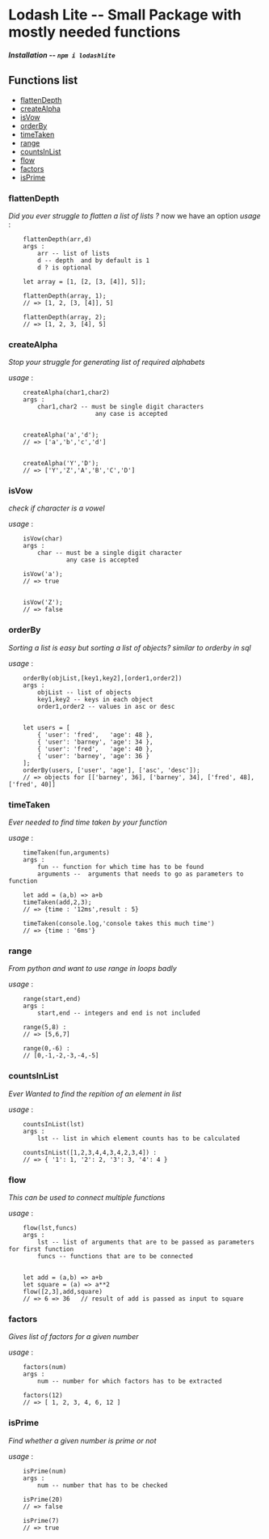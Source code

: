 # Lodash Lite --  Small Package with mostly needed functions

##### *Installation* -- `npm i lodashlite`

## Functions list
 -	[flattenDepth](#flattenDepth) 
 -	[createAlpha](#createAlpha) 
 -	[isVow](#isVow) 
 -	[orderBy](#orderBy) 
 -	[timeTaken](#timeTaken) 
 -	[range](#range) 
 -	[countsInList](#countsInList) 
 -	[flow](#flow) 
 -	[factors](#factors) 
 -	[isPrime](#isPrime) 
 

### flattenDepth

_Did you ever struggle to flatten a list of lists ?_
now we have an option
*usage* :
``` 
    flattenDepth(arr,d)
    args :
        arr -- list of lists
        d -- depth  and by default is 1
        d ? is optional
   
    let array = [1, [2, [3, [4]], 5]];
    
    flattenDepth(array, 1);
    // => [1, 2, [3, [4]], 5]
    
    flattenDepth(array, 2);
    // => [1, 2, 3, [4], 5]
```

### createAlpha
_Stop your struggle for generating list of required alphabets_

*usage* : 

```
    createAlpha(char1,char2)
    args : 
        char1,char2 -- must be single digit characters
                        any case is accepted


    createAlpha('a','d');
    // => ['a','b','c','d']


    createAlpha('Y','D');
    // => ['Y','Z','A','B','C','D']
```


### isVow
_check if character is a vowel_


*usage* : 

```
    isVow(char)
    args : 
        char -- must be a single digit character
                any case is accepted

    isVow('a');
    // => true


    isVow('Z');
    // => false
```


### orderBy
_Sorting a list is easy but sorting a list of objects?_
*similar to orderby in sql*


*usage* : 

```
    orderBy(objList,[key1,key2],[order1,order2])
    args : 
        objList -- list of objects
        key1,key2 -- keys in each object
        order1,order2 -- values in asc or desc


    let users = [
        { 'user': 'fred',   'age': 48 },
        { 'user': 'barney', 'age': 34 },
        { 'user': 'fred',   'age': 40 },
        { 'user': 'barney', 'age': 36 }
    ];
    orderBy(users, ['user', 'age'], ['asc', 'desc']);
    // => objects for [['barney', 36], ['barney', 34], ['fred', 48], ['fred', 40]]
```


### timeTaken
_Ever needed to find time taken by your function_


*usage* : 

```
    timeTaken(fun,arguments)
    args : 
        fun -- function for which time has to be found
        arguments --  arguments that needs to go as parameters to function

    let add = (a,b) => a+b
    timeTaken(add,2,3);
    // => {time : '12ms',result : 5}

    timeTaken(console.log,'console takes this much time')
    // => {time : '6ms'}
```


### range
_From python and want to use range in loops badly_


*usage* : 

```
    range(start,end)
    args : 
        start,end -- integers and end is not included

    range(5,8) : 
    // => [5,6,7]

    range(0,-6) : 
    // [0,-1,-2,-3,-4,-5]
```


### countsInList
_Ever Wanted to find the repition of an element in list_


*usage* : 

```
    countsInList(lst)
    args : 
        lst -- list in which element counts has to be calculated

    countsInList([1,2,3,4,4,3,4,2,3,4]) : 
    // => { '1': 1, '2': 2, '3': 3, '4': 4 }
```



### flow
_This can be used to connect multiple functions_


*usage* : 


```
    flow(lst,funcs)
    args :
        lst -- list of arguments that are to be passed as parameters for first function
        funcs -- functions that are to be connected


    let add = (a,b) => a+b
    let square = (a) => a**2
    flow([2,3],add,square)
    // => 6 => 36   // result of add is passed as input to square
```


### factors
_Gives list of factors for a given number_


*usage* : 
 

```
    factors(num)
    args : 
        num -- number for which factors has to be extracted

    factors(12)
    // => [ 1, 2, 3, 4, 6, 12 ]
```


### isPrime
_Find whether a given number is prime or not_


*usage* : 

```
    isPrime(num)
    args : 
        num -- number that has to be checked

    isPrime(20)
    // => false

    isPrime(7)
    // => true
```